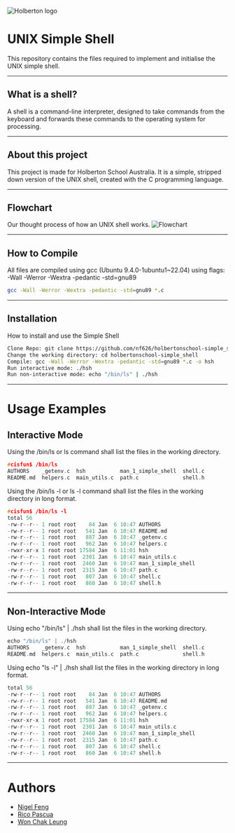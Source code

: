 ![Holberton logo](https://github.com/user-attachments/assets/15d9ca86-c3f2-478c-aa83-60e419b532af)

# UNIX Simple Shell
This repository contains the files required to implement and initialise the UNIX simple shell. 
___
## What is a shell?
A shell is a command-line interpreter, designed to take commands from the keyboard and forwards these commands to the operating system for processing.
___
## About this project
This project is made for Holberton School Australia. It is a simple, stripped down version of the UNIX shell, created with the C programming language.
___
## Flowchart
Our thought process of how an UNIX shell works.
![Flowchart](https://github.com/user-attachments/assets/1a813692-51c4-42dc-99a1-7068e45757c0)

___
## How to Compile
All files are compiled using gcc (Ubuntu 9.4.0-1ubuntu1~22.04) using flags: -Wall -Werror -Wextra -pedantic -std=gnu89

```bash
gcc -Wall -Werror -Wextra -pedantic -std=gnu89 *.c
```
___
## Installation
How to install and use the Simple Shell

```bash
Clone Repo: git clone https://github.com/nf626/holbertonschool-simple_shell.git
Change the working directory: cd holbertonschool-simple_shell
Compile: gcc -Wall -Werror -Wextra -pedantic -std=gnu89 *.c -o hsh
Run interactive mode: ./hsh
Run non-interactive mode: echo "/bin/ls" | ./hsh
```
___
# Usage Examples
## Interactive Mode
Using the /bin/ls or ls command shall list the files in the working directory.
```c
#cisfun$ /bin/ls
AUTHORS    _getenv.c  hsh           man_1_simple_shell  shell.c
README.md  helpers.c  main_utils.c  path.c              shell.h
```

Using the /bin/ls -l or ls -l command shall list the files in the working directory in long format.
```c
#cisfun$ /bin/ls -l
total 56
-rw-r--r-- 1 root root    84 Jan  6 10:47 AUTHORS
-rw-r--r-- 1 root root   541 Jan  6 10:47 README.md
-rw-r--r-- 1 root root   887 Jan  6 10:47 _getenv.c
-rw-r--r-- 1 root root   962 Jan  6 10:47 helpers.c
-rwxr-xr-x 1 root root 17584 Jan  6 11:01 hsh
-rw-r--r-- 1 root root  2301 Jan  6 10:47 main_utils.c
-rw-r--r-- 1 root root  2460 Jan  6 10:47 man_1_simple_shell
-rw-r--r-- 1 root root  2315 Jan  6 10:47 path.c
-rw-r--r-- 1 root root   807 Jan  6 10:47 shell.c
-rw-r--r-- 1 root root   860 Jan  6 10:47 shell.h
```

___
## Non-Interactive Mode
Using echo "/bin/ls" | ./hsh shall list the files in the working directory.
```c
echo "/bin/ls" | ./hsh
AUTHORS    _getenv.c  hsh           man_1_simple_shell  shell.c
README.md  helpers.c  main_utils.c  path.c              shell.h
```

Using echo "ls -l" | ./hsh shall list the files in the working directory in long format.
```c
total 56
-rw-r--r-- 1 root root    84 Jan  6 10:47 AUTHORS
-rw-r--r-- 1 root root   541 Jan  6 10:47 README.md
-rw-r--r-- 1 root root   887 Jan  6 10:47 _getenv.c
-rw-r--r-- 1 root root   962 Jan  6 10:47 helpers.c
-rwxr-xr-x 1 root root 17584 Jan  6 11:01 hsh
-rw-r--r-- 1 root root  2301 Jan  6 10:47 main_utils.c
-rw-r--r-- 1 root root  2460 Jan  6 10:47 man_1_simple_shell
-rw-r--r-- 1 root root  2315 Jan  6 10:47 path.c
-rw-r--r-- 1 root root   807 Jan  6 10:47 shell.c
-rw-r--r-- 1 root root   860 Jan  6 10:47 shell.h
```
___
# Authors
- [Nigel Feng](https://github.com/nf626)
- [Rico Pascua](https://github.com/FullTiltHeatstroke)
- [Won Chak Leung](https://github.com/chak8x8)
